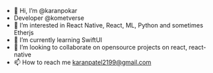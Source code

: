 - 👋 Hi, I’m @karanpokar
- Developer @kometverse
- 👀 I’m interested in React Native, React, ML, Python and sometimes Etherjs
- 🌱 I’m currently learning SwiftUI
- 💞️ I’m looking to collaborate on opensource projects on react, react-native
- 📫 How to reach me karanpatel2199@gmail.com

<!---
karanpokar/karanpokar is a ✨ special ✨ repository because its `README.md` (this file) appears on your GitHub profile.
You can click the Preview link to take a look at your changes.
--->

